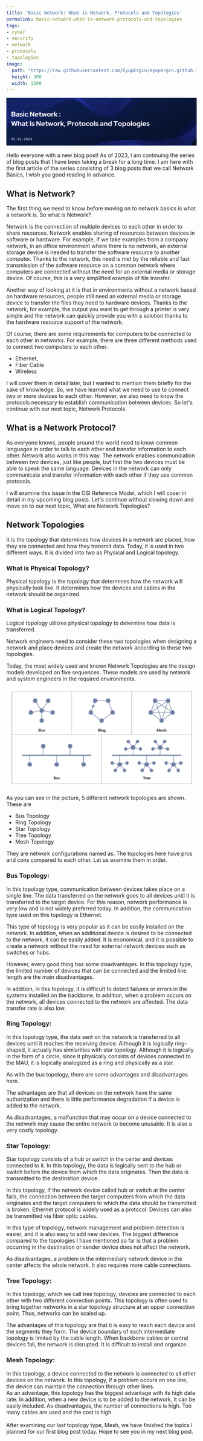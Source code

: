 ```yaml
---
title: 'Basic Network: What is Network, Protocols and Topologies'
permalink: basic-network-what-is-network-protocols-and-topologies
tags:
- cyber
- security
- network
- protocols
- topologies
image:
  path: "https://raw.githubusercontent.com/EyupErgin/eyupergin.github.io/main/images/Basic-Network-1.png"
  height: 300
  width: 1200
---
```


![HEAD](https://raw.githubusercontent.com/EyupErgin/eyupergin.github.io/main/images/Basic-Network-1.png)

Hello everyone with a new blog post! As of 2023, I am continuing the series of blog posts that I have been taking a break for a long time. I am here with the first article of the series consisting of 3 blog posts that we call Network Basics, I wish you good reading in advance.
## What is Network?

The first thing we need to know before moving on to network basics is what a network is. So what is Network?

Network is the connection of multiple devices to each other in order to share resources. Network enables sharing of resources between devices in software or hardware. For example, if we take examples from a company network, in an office environment where there is no network, an external storage device is needed to transfer the software resource to another computer. Thanks to the network, this need is met by the reliable and fast transmission of the software resource on a common network where computers are connected without the need for an external media or storage device. Of course, this is a very simplified example of file transfer.

Another way of looking at it is that in environments without a network based on hardware resources, people still need an external media or storage device to transfer the files they need to hardware devices. Thanks to the network, for example, the output you want to get through a printer is very simple and the network can quickly provide you with a solution thanks to the hardware resource support of the network. 

Of course, there are some requirements for computers to be connected to each other in networks. For example, there are three different methods used to connect two computers to each other. 

- Ethernet,
- Fiber Cable
- Wireless

I will cover them in detail later, but I wanted to mention them briefly for the sake of knowledge. So, we have learned what we need to use to connect two or more devices to each other. However, we also need to know the protocols necessary to establish communication between devices. So let's continue with our next topic, Network Protocols.

## What is a Network Protocol?

As everyone knows, people around the world need to know common languages in order to talk to each other and transfer information to each other. Network also works in this way. The network enables communication between two devices, just like people, but first the two devices must be able to speak the same language. Devices in the network can only communicate and transfer information with each other if they use common protocols. 

I will examine this issue in the OSI Reference Model, which I will cover in detail in my upcoming blog posts. Let's continue without slowing down and move on to our next topic, What are Network Topologies?

## Network Topologies

It is the topology that determines how devices in a network are placed, how they are connected and how they transmit data. Today, it is used in two different ways. It is divided into two as Physical and Logical topology. 

### What is Physical Topology?

Physical topology is the topology that determines how the network will physically look like. It determines how the devices and cables in the network should be organized.

### What is Logical Topology?

Logical topology utilizes physical topology to determine how data is transferred.

Network engineers need to consider these two topologies when designing a network and place devices and create the network according to these two topologies. 

Today, the most widely used and known Network Topologies are the design models developed on five sequences. These models are used by network and system engineers in the required environments.

<img style="text-align:center" src="https://raw.githubusercontent.com/EyupErgin/eyupergin.github.io/main/images/topologies.png">

As you can see in the picture, 5 different network topologies are shown. These are

- Bus Topology
- Ring Topology
- Star Topology
- Tree Topology
- Mesh Topology

They are network configurations named as. The topologies here have pros and cons compared to each other. Let us examine them in order.

### Bus Topology:

In this topology type, communication between devices takes place on a single line. The data transferred on the network goes to all devices until it is transferred to the target device. For this reason, network performance is very low and is not widely preferred today. In addition, the communication type used on this topology is Ethernet. 

This type of topology is very popular as it can be easily installed on the network. In addition, when an additional device is desired to be connected to the network, it can be easily added. It is economical, and it is possible to create a network without the need for external network devices such as switches or hubs. 

However, every good thing has some disadvantages. In this topology type, the limited number of devices that can be connected and the limited line length are the main disadvantages.

In addition, in this topology, it is difficult to detect failures or errors in the systems installed on the backbone. In addition, when a problem occurs on the network, all devices connected to the network are affected. The data transfer rate is also low.

### Ring Topology:

In this topology type, the data sent on the network is transferred to all devices until it reaches the receiving device. Although it is logically ring-shaped, it actually has similarities with star topology. Although it is logically in the form of a circle, since it physically consists of devices connected to the MAU, it is logically analogized as a ring and physically as a star.

As with the bus topology, there are some advantages and disadvantages here. 

The advantages are that all devices on the network have the same authorization and there is little performance degradation if a device is added to the network.

As disadvantages, a malfunction that may occur on a device connected to the network may cause the entire network to become unusable. It is also a very costly topology.

### Star Topology:

Star topology consists of a hub or switch in the center and devices connected to it. In this topology, the data is logically sent to the hub or switch before the device from which the data originates. Then the data is transmitted to the destination device. 

In this topology, if the network device called hub or switch at the center fails, the connection between the target computers from which the data originates and the target computers to which the data should be transmitted is broken. Ethernet protocol is widely used as a protocol. Devices can also be transmitted via fiber optic cables.

In this type of topology, network management and problem detection is easier, and it is also easy to add new devices. The biggest difference compared to the topologies I have mentioned so far is that a problem occurring in the destination or sender device does not affect the network. 

As disadvantages, a problem in the intermediary network device in the center affects the whole network. It also requires more cable connections.

### Tree Topology:

In this topology, which we call tree topology, devices are connected to each other with two different connection points. This topology is often used to bring together networks in a star topology structure at an upper connection point. Thus, networks can be scaled up. 

The advantages of this topology are that it is easy to reach each device and the segments they form. The device boundary of each intermediate topology is limited by the cable length. When backbone cables or central devices fail, the network is disrupted. It is difficult to install and organize. 

### Mesh Topology:

In this topology, a device connected to the network is connected to all other devices on the network. In this topology, if a problem occurs on one line, the device can maintain the connection through other lines. <br>
As an advantage, this topology has the biggest advantage with its high data rate. In addition, when a new device is to be added to the network, it can be easily included.
As disadvantages, the number of connections is high. Too many cables are used and the cost is high.
<br><br>
After examining our last topology type, Mesh, we have finished the topics I planned for our first blog post today. Hope to see you in my next blog post.
